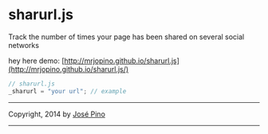 sharurl.js
==========

Track the number of times your page has been shared on several social networks

hey here demo: [http://mrjopino.github.io/sharurl.js](http://mrjopino.github.io/sharurl.js/)

```js
// sharurl.js
_sharurl = "your url"; // example
```
-------------

Copyright, 2014 by [José Pino](http://twitter.com/mrjopino)

-------------
